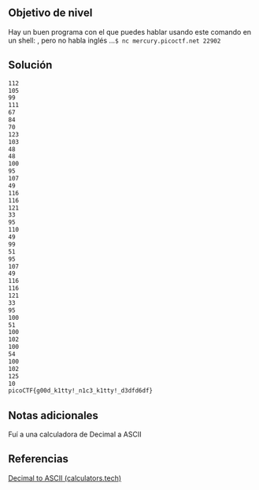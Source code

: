 ## Objetivo de nivel
Hay un buen programa con el que puedes hablar usando este comando en un shell: , pero no habla inglés ...`$ nc mercury.picoctf.net 22902`

## Solución
``` bash
112 
105 
99 
111 
67 
84 
70 
123 
103 
48 
48 
100 
95 
107 
49 
116 
116 
121 
33 
95 
110 
49 
99 
51 
95 
107 
49 
116 
116 
121 
33 
95 
100 
51 
100 
102 
100 
54 
100 
102 
125 
10 
picoCTF{g00d_k1tty!_n1c3_k1tty!_d3dfd6df}
```
## Notas adicionales
Fuí a una calculadora de Decimal a ASCII

## Referencias
[Decimal to ASCII (calculators.tech)](https://www.calculators.tech/decimal-to-ascii)
